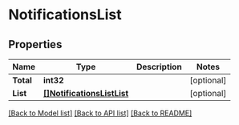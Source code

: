 # NotificationsList

## Properties

Name | Type | Description | Notes
------------ | ------------- | ------------- | -------------
**Total** | **int32** |  | [optional] 
**List** | [**[]NotificationsListList**](NotificationsList_list.md) |  | [optional] 

[[Back to Model list]](../README.md#documentation-for-models) [[Back to API list]](../README.md#documentation-for-api-endpoints) [[Back to README]](../README.md)


